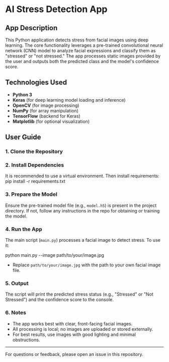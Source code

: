 # AI Stress Detection App

## App Description

This Python application detects stress from facial images using deep learning. The core functionality leverages a pre-trained convolutional neural network (CNN) model to analyze facial expressions and classify them as "stressed" or "not stressed." The app processes static images provided by the user and outputs both the predicted class and the model's confidence score.

## Technologies Used

- **Python 3**
- **Keras** (for deep learning model loading and inference)
- **OpenCV** (for image processing)
- **NumPy** (for array manipulation)
- **TensorFlow** (backend for Keras)
- **Matplotlib** (for optional visualization)

## User Guide

### 1. Clone the Repository


### 2. Install Dependencies

It is recommended to use a virtual environment. Then install requirements:
pip install -r requirements.txt

### 3. Prepare the Model

Ensure the pre-trained model file (e.g., `model.h5`) is present in the project directory. If not, follow any instructions in the repo for obtaining or training the model.

### 4. Run the App

The main script (`main.py`) processes a facial image to detect stress. To use it:

python main.py --image path/to/your/image.jpg


- Replace `path/to/your/image.jpg` with the path to your own facial image file.

### 5. Output

The script will print the predicted stress status (e.g., "Stressed" or "Not Stressed") and the confidence score to the console.

### 6. Notes

- The app works best with clear, front-facing facial images.
- All processing is local; no images are uploaded or stored externally.
- For best results, use images with good lighting and minimal obstructions.

---

For questions or feedback, please open an issue in this repository.
